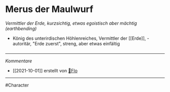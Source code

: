 # Merus der Maulwurf
*Vermittler der Erde, kurzsichtig, etwas egoistisch aber mächtig (earthbending)*
- König des unterirdischen Höhlenreiches, Vermittler der [[Erde]], - autoritär, "Erde zuerst", streng, aber etwas einfältig

#####
---
*Kommentare*
- [[2021-10-01]] erstellt von [🦝Flo](Stuff/🦝Flo.md)
---
#Character
